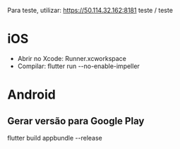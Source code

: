 Para teste, utilizar:
https://50.114.32.162:8181
teste / teste

# iOS
- Abrir no Xcode: Runner.xcworkspace
- Compilar: flutter run --no-enable-impeller

# Android
## Gerar versão para Google Play
flutter build appbundle --release
